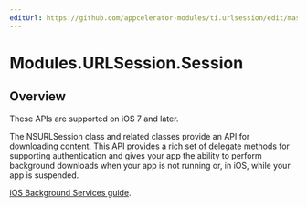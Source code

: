 ```yaml
---
editUrl: https://github.com/appcelerator-modules/ti.urlsession/edit/master/apidoc/Session.yml
---
```

# Modules.URLSession.Session

<TypeHeader/>

## Overview

These APIs are supported on iOS 7 and later.

The NSURLSession class and related classes provide an API for downloading content. 
This API provides a rich set of delegate methods for supporting authentication and gives 
your app the ability to perform background downloads when your app is not running or, in iOS, 
while your app is suspended.

[iOS Background Services guide](http://docs.appcelerator.com/platform/latest/#!/guide/iOS_Background_Services).

<ApiDocs/>
